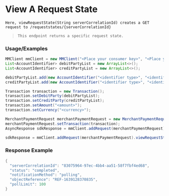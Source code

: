 # View A Request State

`Here, viewRequestState(String serverCorrelationId) creates a GET request to /requeststates/{serverCorrelationId}`

> `This endpoint returns a specific request state.`

### Usage/Examples

```java
MMClient mmClient = new MMClient("<Place your consumer key>", "<Place your consumer secret>", "<Place your API key>");
List<AccountIdentifier> debitPartyList = new ArrayList<>();
List<AccountIdentifier> creditPartyList = new ArrayList<>();

debitPartyList.add(new AccountIdentifier("<identifier type>", "<identifier>"));
creditPartyList.add(new AccountIdentifier("<identifier type>", "<identifier>"));

Transaction transaction = new Transaction();
transaction.setDebitParty(debitPartyList);
transaction.setCreditParty(creditPartyList);
transaction.setAmount("<amount>");
transaction.setCurrency("<currency>");

MerchantPaymentRequest merchantPaymentRequest = new MerchantPaymentRequest();
merchantPaymentRequest.setTransaction(transaction);
AsyncResponse sdkResponse = mmClient.addRequest(merchantPaymentRequest).createMerchantTransaction();

sdkResponse = mmClient.addRequest(merchantPaymentRequest).viewRequestState(sdkResponse.getServerCorrelationId());
```

### Response Example

```java
{
  "serverCorrelationId": "83075964-97ec-4bb4-aa51-58f7fbf4ed68",
  "status": "completed",
  "notificationMethod": "polling",
  "objectReference": "REF-1639128370835",
  "pollLimit": 100
}
```